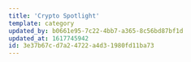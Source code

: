 ```yaml
---
title: 'Crypto Spotlight'
template: category
updated_by: b0661e95-7c22-4bb7-a365-8c56bd87bf1d
updated_at: 1617745942
id: 3e37b67c-d7a2-4722-a4d3-1980fd11ba73
---
```

